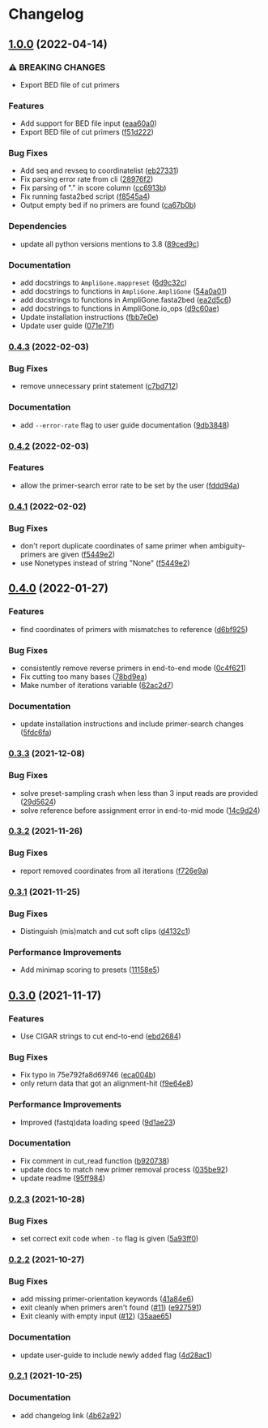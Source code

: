 # Changelog

## [1.0.0](https://www.github.com/RIVM-bioinformatics/AmpliGone/compare/v0.4.3...v1.0.0) (2022-04-14)


### ⚠ BREAKING CHANGES

* Export BED file of cut primers

### Features

* Add support for BED file input ([eaa60a0](https://www.github.com/RIVM-bioinformatics/AmpliGone/commit/eaa60a048e0361e8b1ed8ba0f55ec995ab8314e8))
* Export BED file of cut primers ([f51d222](https://www.github.com/RIVM-bioinformatics/AmpliGone/commit/f51d222f9bc6f0e6ca0e55267b128cf7a45722eb))


### Bug Fixes

* Add seq and revseq to coordinatelist ([eb27331](https://www.github.com/RIVM-bioinformatics/AmpliGone/commit/eb27331ec3110b8924eee0c6dc1bc4f8201516bf))
* Fix parsing error rate from cli ([28976f2](https://www.github.com/RIVM-bioinformatics/AmpliGone/commit/28976f2260385481e67d4232dbfbf7f643e054b6))
* Fix parsing of "." in score column ([cc6913b](https://www.github.com/RIVM-bioinformatics/AmpliGone/commit/cc6913b515d549394b2c900356930ef4be79d7b8))
* Fix running fasta2bed script ([f8545a4](https://www.github.com/RIVM-bioinformatics/AmpliGone/commit/f8545a432097ea27c39d0941177b34988ca52845))
* Output empty bed if no primers are found ([ca67b0b](https://www.github.com/RIVM-bioinformatics/AmpliGone/commit/ca67b0bfa79d3fcd6d759f91abf4809505f72fbf))


### Dependencies

* update all python versions mentions to 3.8 ([89ced9c](https://www.github.com/RIVM-bioinformatics/AmpliGone/commit/89ced9cb1d0070b051300e987c7edc5cfe62ea23))


### Documentation

* add docstrings to `AmpliGone.mappreset` ([6d9c32c](https://www.github.com/RIVM-bioinformatics/AmpliGone/commit/6d9c32c3d25f84299cf0432c8d3aeb2c64dd5c13))
* add docstrings to functions in `AmpliGone.AmpliGone` ([54a0a01](https://www.github.com/RIVM-bioinformatics/AmpliGone/commit/54a0a01531953cc1e38b2e6a7eecb5d8fd21357c))
* add docstrings to functions in AmpliGone.fasta2bed ([ea2d5c6](https://www.github.com/RIVM-bioinformatics/AmpliGone/commit/ea2d5c6b09bf976b052e3c4d716a0ca216c785e8))
* add docstrings to functions in AmpliGone.io_ops ([d9c60ae](https://www.github.com/RIVM-bioinformatics/AmpliGone/commit/d9c60aeaf10f51245b89593c4f4f1a08c3980b92))
* Update installation instructions ([fbb7e0e](https://www.github.com/RIVM-bioinformatics/AmpliGone/commit/fbb7e0ec47008301f2a303044abe20790f0864d4))
* Update user guide ([071e71f](https://www.github.com/RIVM-bioinformatics/AmpliGone/commit/071e71fecf972731ccb8db83715a032c7fdc4406))

### [0.4.3](https://www.github.com/RIVM-bioinformatics/AmpliGone/compare/v0.4.2...v0.4.3) (2022-02-03)


### Bug Fixes

* remove unnecessary print statement ([c7bd712](https://www.github.com/RIVM-bioinformatics/AmpliGone/commit/c7bd71241f036791517d1d884f2458a45698e1a6))


### Documentation

* add `--error-rate` flag to user guide documentation ([9db3848](https://www.github.com/RIVM-bioinformatics/AmpliGone/commit/9db3848c6fcb817bd730273ec82eec5eeab7e835))

### [0.4.2](https://www.github.com/RIVM-bioinformatics/AmpliGone/compare/v0.4.1...v0.4.2) (2022-02-03)


### Features

* allow the primer-search error rate to be set by the user ([fddd94a](https://www.github.com/RIVM-bioinformatics/AmpliGone/commit/fddd94a555b57a35d3bb064c1d53b03777c72f24))

### [0.4.1](https://www.github.com/RIVM-bioinformatics/AmpliGone/compare/v0.4.0...v0.4.1) (2022-02-02)


### Bug Fixes

* don't report duplicate coordinates of same primer when ambiguity-primers are given ([f5449e2](https://www.github.com/RIVM-bioinformatics/AmpliGone/commit/f5449e2a5d5c9e502192ace4f836c90a45060afa))
* use Nonetypes instead of string "None" ([f5449e2](https://www.github.com/RIVM-bioinformatics/AmpliGone/commit/f5449e2a5d5c9e502192ace4f836c90a45060afa))

## [0.4.0](https://www.github.com/RIVM-bioinformatics/AmpliGone/compare/v0.3.3...v0.4.0) (2022-01-27)


### Features

* find coordinates of primers with mismatches to reference ([d6bf925](https://www.github.com/RIVM-bioinformatics/AmpliGone/commit/d6bf925087a904daa2568bedda01e9b3a1504011))


### Bug Fixes

* consistently remove reverse primers in end-to-end mode ([0c4f621](https://www.github.com/RIVM-bioinformatics/AmpliGone/commit/0c4f621022f3d58820aa125da97a18b345d5e649))
* Fix cutting too many bases ([78bd9ea](https://www.github.com/RIVM-bioinformatics/AmpliGone/commit/78bd9eac8bb4b37d03c043fde35164f0d3507fc5))
* Make number of iterations variable ([62ac2d7](https://www.github.com/RIVM-bioinformatics/AmpliGone/commit/62ac2d792b36a7b1206ba069b05f7d045f0c35ec))


### Documentation

* update installation instructions and include primer-search changes ([5fdc6fa](https://www.github.com/RIVM-bioinformatics/AmpliGone/commit/5fdc6fa4a6371a9ea86c2771129182d7a98af9e2))

### [0.3.3](https://www.github.com/RIVM-bioinformatics/AmpliGone/compare/v0.3.2...v0.3.3) (2021-12-08)


### Bug Fixes

* solve preset-sampling crash when less than 3 input reads are provided ([29d5624](https://www.github.com/RIVM-bioinformatics/AmpliGone/commit/29d5624e0b2871663a7c8e6cee9f3553c4d1debb))
* solve reference before assignment error in end-to-mid mode ([14c9d24](https://www.github.com/RIVM-bioinformatics/AmpliGone/commit/14c9d241fc9fd806fd018049ff67118c7b59517b))

### [0.3.2](https://www.github.com/RIVM-bioinformatics/AmpliGone/compare/v0.3.1...v0.3.2) (2021-11-26)


### Bug Fixes

* report removed coordinates from all iterations ([f726e9a](https://www.github.com/RIVM-bioinformatics/AmpliGone/commit/f726e9a9e740f9591496c8722aba2ed10aba8b80))

### [0.3.1](https://www.github.com/RIVM-bioinformatics/AmpliGone/compare/v0.3.0...v0.3.1) (2021-11-25)


### Bug Fixes

* Distinguish (mis)match and cut soft clips ([d4132c1](https://www.github.com/RIVM-bioinformatics/AmpliGone/commit/d4132c1d648b9a2cd5c4331dfc6998c2a99da376))


### Performance Improvements

* Add minimap scoring to presets ([11158e5](https://www.github.com/RIVM-bioinformatics/AmpliGone/commit/11158e5184ea3761f15bf7bcb3594237a5f4049d))

## [0.3.0](https://www.github.com/RIVM-bioinformatics/AmpliGone/compare/v0.2.3...v0.3.0) (2021-11-17)


### Features

* Use CIGAR strings to cut end-to-end ([ebd2684](https://www.github.com/RIVM-bioinformatics/AmpliGone/commit/ebd2684eedcd4db6649f19b3c0c92abbe020e9b9))


### Bug Fixes

* Fix typo in 75e792fa8d69746 ([eca004b](https://www.github.com/RIVM-bioinformatics/AmpliGone/commit/eca004b4945305b83169826ea21c97d7fd5d03a4))
* only return data that got an alignment-hit ([f9e64e8](https://www.github.com/RIVM-bioinformatics/AmpliGone/commit/f9e64e8f4c1f939dcae7fcccb552a5d4686b70e5))


### Performance Improvements

* Improved (fastq)data loading speed ([9d1ae23](https://www.github.com/RIVM-bioinformatics/AmpliGone/commit/9d1ae2306d11f92a326130ad3b1df87243dd033f))


### Documentation

* Fix comment in cut_read function ([b920738](https://www.github.com/RIVM-bioinformatics/AmpliGone/commit/b9207388e20675a90f8c13868f5bb63414af8de6))
* update docs to match new primer removal process ([035be92](https://www.github.com/RIVM-bioinformatics/AmpliGone/commit/035be9299384dd3e0d225ef06f0618744132ed17))
* update readme ([95ff984](https://www.github.com/RIVM-bioinformatics/AmpliGone/commit/95ff9840550e25480b7f7d35cabcd070e5428d32))

### [0.2.3](https://www.github.com/RIVM-bioinformatics/AmpliGone/compare/v0.2.2...v0.2.3) (2021-10-28)


### Bug Fixes

* set correct exit code when `-to` flag is given ([5a93ff0](https://www.github.com/RIVM-bioinformatics/AmpliGone/commit/5a93ff00ac3c4d19f635a8564efd21a5e9166e01))

### [0.2.2](https://www.github.com/RIVM-bioinformatics/AmpliGone/compare/v0.2.1...v0.2.2) (2021-10-27)


### Bug Fixes

* add missing primer-orientation keywords ([41a84e6](https://www.github.com/RIVM-bioinformatics/AmpliGone/commit/41a84e6688432cf195c6c777986d57473c89dd05))
* exit cleanly when primers aren't found ([#11](https://www.github.com/RIVM-bioinformatics/AmpliGone/issues/11)) ([e927591](https://www.github.com/RIVM-bioinformatics/AmpliGone/commit/e9275912ffb8a181afb54bb890eb5e4e39b2c28b))
* Exit cleanly with empty input ([#12](https://www.github.com/RIVM-bioinformatics/AmpliGone/issues/12)) ([35aae65](https://www.github.com/RIVM-bioinformatics/AmpliGone/commit/35aae655d8833afececd857a9e2557b4c8b9a98d))


### Documentation

* update user-guide to include newly added flag ([4d28ac1](https://www.github.com/RIVM-bioinformatics/AmpliGone/commit/4d28ac180e97ae0088a891d5704da0fe8ad35ebe))

### [0.2.1](https://www.github.com/RIVM-bioinformatics/AmpliGone/compare/v0.2.0...v0.2.1) (2021-10-25)


### Documentation

* add changelog link ([4b62a92](https://www.github.com/RIVM-bioinformatics/AmpliGone/commit/4b62a92abd245e286a02de9e278f88f6cbd66589))
